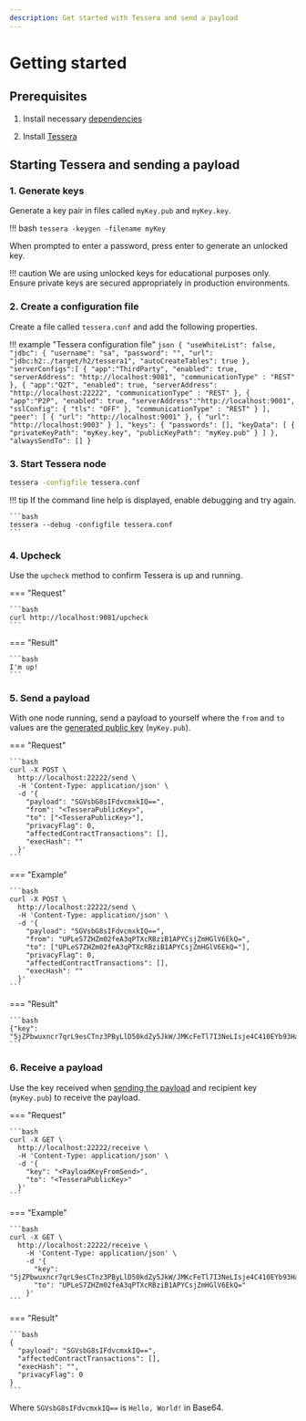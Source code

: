 ```yaml
---
description: Get started with Tessera and send a payload
---
```


# Getting started

## Prerequisites

1. Install necessary [dependencies](Dependencies.md)

1. Install [Tessera](DistributionJar.md)

## Starting Tessera and sending a payload

### 1. Generate keys

Generate a key pair in files called `myKey.pub` and `myKey.key`.

!!! bash
    ```
    tessera -keygen -filename myKey
    ```

When prompted to enter a password, press enter to generate an unlocked key.

!!! caution
    We are using unlocked keys for educational purposes only. Ensure private keys are secured appropriately
    in production environments.

### 2. Create a configuration file

Create a file called `tessera.conf` and add the following properties.

!!! example "Tessera configuration file"
    ```json
    {
       "useWhiteList": false,
       "jdbc": {
           "username": "sa",
           "password": "",
           "url": "jdbc:h2:./target/h2/tessera1",
           "autoCreateTables": true
       },
       "serverConfigs":[
           {
               "app":"ThirdParty",
               "enabled": true,
               "serverAddress": "http://localhost:9081",
               "communicationType" : "REST"
           },
           {
               "app":"Q2T",
               "enabled": true,
               "serverAddress": "http://localhost:22222",
               "communicationType" : "REST"
           },
           {
               "app":"P2P",
               "enabled": true,
               "serverAddress":"http://localhost:9001",
               "sslConfig": {
                   "tls": "OFF"
               },
               "communicationType" : "REST"
           }
       ],
       "peer": [
           {
               "url": "http://localhost:9001"
           },
           {
               "url": "http://localhost:9003"
           }
       ],
        "keys": {
            "passwords": [],
            "keyData": [
                {
                    "privateKeyPath": "myKey.key",
                    "publicKeyPath": "myKey.pub"
                }
            ]
       },
       "alwaysSendTo": []
    }
    ```

### 3. Start Tessera node

```bash
tessera -configfile tessera.conf
```

!!! tip
    If the command line help is displayed, enable debugging and try again.

    ```bash
    tessera --debug -configfile tessera.conf
    ```

### 4. Upcheck

Use the `upcheck` method to confirm Tessera is up and running.

=== "Request"

    ```bash
    curl http://localhost:9081/upcheck
    ```

=== "Result"

    ```bash
    I'm up!
    ```

### 5. Send a payload

With one node running, send a payload to yourself where the `from` and `to` values are the
[generated public key](#1-generate-keys) (`myKey.pub`).

=== "Request"

    ```bash
    curl -X POST \
      http://localhost:22222/send \
      -H 'Content-Type: application/json' \
      -d '{
        "payload": "SGVsbG8sIFdvcmxkIQ==",
        "from": "<TesseraPublicKey>",
        "to": ["<TesseraPublicKey>"],
        "privacyFlag": 0,
        "affectedContractTransactions": [],
        "execHash": ""
      }'
    ```

=== "Example"

    ```bash
    curl -X POST \
      http://localhost:22222/send \
      -H 'Content-Type: application/json' \
      -d '{
        "payload": "SGVsbG8sIFdvcmxkIQ==",
        "from": "UPLeS7ZHZm02feA3qPTXcRBziB1APYCsjZmHGlV6EkQ=",
        "to": ["UPLeS7ZHZm02feA3qPTXcRBziB1APYCsjZmHGlV6EkQ="],
        "privacyFlag": 0,
        "affectedContractTransactions": [],
        "execHash": ""
      }'
    ```

=== "Result"

    ```bash
    {"key": "5jZPbwuxncr7qrL9esCTnz3PByLlD50kdZy5JkW/JMKcFeTl7I3NeLIsje4C410EYb93HabhddoAVGpwgYF1LQ=="}
    ```

### 6. Receive a payload

Use the key received when [sending the payload](#5-send-a-payload) and recipient key (`myKey.pub`)
to receive the payload.

=== "Request"

    ```bash
    curl -X GET \
      http://localhost:22222/receive \
      -H 'Content-Type: application/json' \
      -d '{
        "key": "<PayloadKeyFromSend>",
        "to": "<TesseraPublicKey>"
      }'
    ```

=== "Example"

    ```bash
    curl -X GET \
      http://localhost:22222/receive \
        -H 'Content-Type: application/json' \
        -d '{
          "key": "5jZPbwuxncr7qrL9esCTnz3PByLlD50kdZy5JkW/JMKcFeTl7I3NeLIsje4C410EYb93HabhddoAVGpwgYF1LQ==",
          "to": "UPLeS7ZHZm02feA3qPTXcRBziB1APYCsjZmHGlV6EkQ="
        }'
    ```

=== "Result"

    ```bash
    {
      "payload": "SGVsbG8sIFdvcmxkIQ==",
      "affectedContractTransactions": [],
      "execHash": "",
      "privacyFlag": 0
    }
    ```

Where `SGVsbG8sIFdvcmxkIQ==` is `Hello, World!` in Base64.
